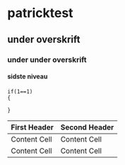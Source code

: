 # patricktest

## under overskrift 

### under under overskrift 

#### sidste niveau 

```
if(1==1)
{

}

```

First Header  | Second Header
------------- | -------------
Content Cell  | Content Cell
Content Cell  | Content Cell
